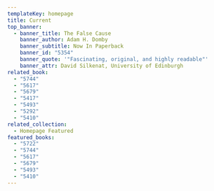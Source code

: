 ```yaml
---
templateKey: homepage
title: Current
top_banner:
  - banner_title: The False Cause
    banner_author: Adam H. Domby
    banner_subtitle: Now In Paperback
    banner_id: "5354"
    banner_quote: '"Fascinating, original, and highly readable"'
    banner_attr: David Silkenat, University of Edinburgh
related_book:
  - "5744"
  - "5617"
  - "5679"
  - "5417"
  - "5493"
  - "5292"
  - "5410"
related_collection:
  - Homepage Featured
featured_books:
  - "5722"
  - "5744"
  - "5617"
  - "5679"
  - "5493"
  - "5410"
---
```

